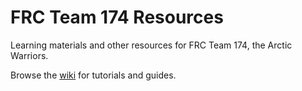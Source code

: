 # FRC Team 174 Resources
Learning materials and other resources for FRC Team 174, the Arctic Warriors.

Browse the [wiki](https://github.com/ArcticWarriors/team-174-resources/wiki) for tutorials and guides.
